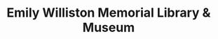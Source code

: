 ---
layout: repo
title: "Emily Williston Memorial Library & Museum"
id: 17806
permalink: repos/17806/
---